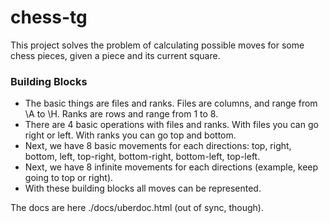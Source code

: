# chess-tg

This project solves the problem of calculating possible moves for some chess pieces, given a piece and its current square.

### Building Blocks
* The basic things are files and ranks. Files are columns, and range from \A to \H. Ranks are rows and range from 1 to 8.
* There are 4 basic operations with files and ranks. With files you can go right or left. With ranks you can go top and bottom.
* Next, we have 8 basic movements for each directions: top, right, bottom, left, top-right, bottom-right, bottom-left, top-left.
* Next, we have 8 infinite movements for each directions (example, keep going to top or right).
* With these building blocks all moves can be represented.

The docs are here ./docs/uberdoc.html (out of sync, though).
